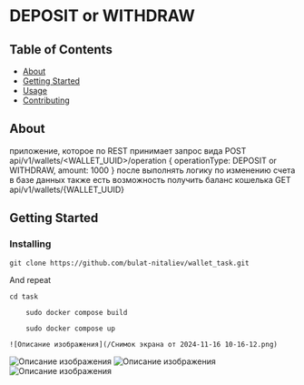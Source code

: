 #  DEPOSIT or WITHDRAW

## Table of Contents

- [About](#about)
- [Getting Started](#getting_started)
- [Usage](#usage)
- [Contributing](../CONTRIBUTING.md)

## About <a name = "about"></a>

 приложение, которое по REST принимает запрос вида
POST api/v1/wallets/<WALLET_UUID>/operation
{
operationType: DEPOSIT or WITHDRAW,
amount: 1000
}
после выполнять логику по изменению счета в базе данных
также есть возможность получить баланс кошелька
GET api/v1/wallets/{WALLET_UUID}

## Getting Started <a name = "getting_started"></a>



### Installing



```
git clone https://github.com/bulat-nitaliev/wallet_task.git
```

And repeat

```
cd task
```

```
    sudo docker compose build
```

```
    sudo docker compose up
```
    ![Описание изображения](/Снимок экрана от 2024-11-16 10-16-12.png)

<image src="wallet_api.png" alt="Описание изображения">

<image src="deposit.png" alt="Описание изображения">

<image src="withdraw.png" alt="Описание изображения">
